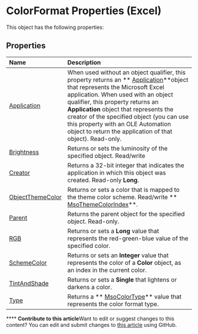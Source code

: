 
# ColorFormat Properties (Excel)
This object has the following properties:

## Properties



|**Name**|**Description**|
|:-----|:-----|
| [Application](e9b68987-dceb-8bd6-13af-be60076e3e73.md)|When used without an object qualifier, this property returns an  ** [Application](19b73597-5cf9-4f56-8227-b5211f657f6f.md)**object that represents the Microsoft Excel application. When used with an object qualifier, this property returns an  **Application** object that represents the creator of the specified object (you can use this property with an OLE Automation object to return the application of that object). Read-only.|
| [Brightness](36428885-90c0-327f-2ecc-5160ae6263cd.md)|Returns or sets the luminosity of the specified object. Read/write|
| [Creator](f7b1439e-cb87-bffb-94f8-2633f7897917.md)|Returns a 32-bit integer that indicates the application in which this object was created. Read-only  **Long**.|
| [ObjectThemeColor](0143043a-bb1d-bca9-372f-d0dbdfefb793.md)|Returns or sets a color that is mapped to the theme color scheme. Read/write  ** [MsoThemeColorIndex](2281eafa-c8f0-d620-d0eb-c301dfb6a426.md)**.|
| [Parent](6b06c2d0-5e4f-2d5a-4ffc-1e16a2ca601c.md)|Returns the parent object for the specified object. Read-only.|
| [RGB](5a190b70-3b23-ae13-6b7f-8b101d0de15d.md)|Returns or sets a  **Long** value that represents the red-green-blue value of the specified color.|
| [SchemeColor](bc5d5ead-a86a-02e8-c181-022909877bf9.md)|Returns or sets an  **Integer** value that represents the color of a **Color** object, as an index in the current color.|
| [TintAndShade](b548b2ad-da3d-0d02-249e-2ab37271a5c6.md)|Returns or sets a  **Single** that lightens or darkens a color.|
| [Type](732f1bda-f6ad-e1e0-6f8f-b5f6e4c70549.md)|Returns a  ** [MsoColorType](d7dfbd4b-d3ac-6e08-b703-aaa1f69516dc.md)** value that represents the color format type.|

****   **Contribute to this article**Want to edit or suggest changes to this content? You can edit and submit changes to  [this article](https://github.com/jhershey00/VBA_Excel_Test/OpenXMLCon/articles/76aba34e-7426-4fc1-9014-a079bdccb70b.md) using GitHub.

